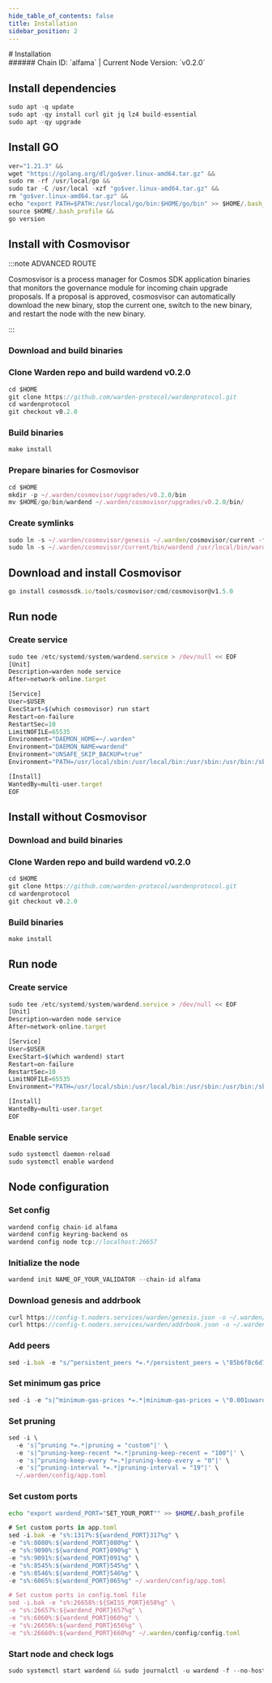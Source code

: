 ```yaml
---
hide_table_of_contents: false
title: Installation
sidebar_position: 2
---
```


<div class="h1-with-icon icon-warden">
# Installation
</div>
###### Chain ID: `alfama` | Current Node Version: `v0.2.0`

## Install dependencies

```js
sudo apt -q update
sudo apt -qy install curl git jq lz4 build-essential
sudo apt -qy upgrade
```

## Install GO
```js
ver="1.21.3" &&
wget "https://golang.org/dl/go$ver.linux-amd64.tar.gz" &&
sudo rm -rf /usr/local/go &&
sudo tar -C /usr/local -xzf "go$ver.linux-amd64.tar.gz" &&
rm "go$ver.linux-amd64.tar.gz" &&
echo "export PATH=$PATH:/usr/local/go/bin:$HOME/go/bin" >> $HOME/.bash_profile &&
source $HOME/.bash_profile &&
go version
```

## Install with Cosmovisor
:::note ADVANCED ROUTE

Cosmosvisor is a process manager for Cosmos SDK application binaries that monitors the governance module for incoming chain upgrade proposals. If a proposal is approved, cosmosvisor can automatically download the new binary, stop the current one, switch to the new binary, and restart the node with the new binary.

:::
### Download and build binaries
### Clone Warden repo and build wardend v0.2.0
```js
cd $HOME
git clone https://github.com/warden-protocol/wardenprotocol.git
cd wardenprotocol
git checkout v0.2.0
```

### Build binaries
```js
make install
```
### Prepare binaries for Cosmovisor
```js
cd $HOME
mkdir -p ~/.warden/cosmovisor/upgrades/v0.2.0/bin
mv $HOME/go/bin/wardend ~/.warden/cosmovisor/upgrades/v0.2.0/bin/
```

### Create symlinks
```js
sudo ln -s ~/.warden/cosmovisor/genesis ~/.warden/cosmovisor/current -f
sudo ln -s ~/.warden/cosmovisor/current/bin/wardend /usr/local/bin/wardend -f
```

## Download and install Cosmovisor
```js
go install cosmossdk.io/tools/cosmovisor/cmd/cosmovisor@v1.5.0
```

## Run node
### Create service
```js
sudo tee /etc/systemd/system/wardend.service > /dev/null << EOF
[Unit]
Description=warden node service
After=network-online.target

[Service]
User=$USER
ExecStart=$(which cosmovisor) run start
Restart=on-failure
RestartSec=10
LimitNOFILE=65535
Environment="DAEMON_HOME=~/.warden"
Environment="DAEMON_NAME=wardend"
Environment="UNSAFE_SKIP_BACKUP=true"
Environment="PATH=/usr/local/sbin:/usr/local/bin:/usr/sbin:/usr/bin:/sbin:/bin:/usr/games:/usr/local/games:/snap/bin:~/.warden/cosmovisor/current/bin"

[Install]
WantedBy=multi-user.target
EOF
```

## Install without Cosmovisor

### Download and build binaries
### Clone Warden repo and build wardend v0.2.0
```js
cd $HOME
git clone https://github.com/warden-protocol/wardenprotocol.git
cd wardenprotocol
git checkout v0.2.0
```

### Build binaries
```js
make install
```

## Run node
### Create service
```js
sudo tee /etc/systemd/system/wardend.service > /dev/null << EOF
[Unit]
Description=warden node service
After=network-online.target

[Service]
User=$USER
ExecStart=$(which wardend) start
Restart=on-failure
RestartSec=10
LimitNOFILE=65535
Environment="PATH=/usr/local/sbin:/usr/local/bin:/usr/sbin:/usr/bin:/sbin:/bin:/usr/games:/usr/local/games:/snap/bin"

[Install]
WantedBy=multi-user.target
EOF
```

### Enable service
```js
sudo systemctl daemon-reload
sudo systemctl enable wardend
```

## Node configuration
### Set config
```js
wardend config chain-id alfama
wardend config keyring-backend os
wardend config node tcp://localhost:26657
```

### Initialize the node
```js
wardend init NAME_OF_YOUR_VALIDATOR --chain-id alfama
```

### Download genesis and addrbook
```js
curl https://config-t.noders.services/warden/genesis.json -o ~/.warden/config/genesis.json
curl https://config-t.noders.services/warden/addrbook.json -o ~/.warden/config/addrbook.json
```
### Add peers
```js
sed -i.bak -e "s/^persistent_peers *=.*/persistent_peers = \"85b6f8c6d7ac2e1e66e50af9825210d23eb1f806@warden-t-rpc.noders.services:23656\"/" ~/.warden/config/config.toml
```

### Set minimum gas price
```js
sed -i -e "s|^minimum-gas-prices *=.*|minimum-gas-prices = \"0.001uward\"|" ~/.warden/config/app.toml
```
### Set pruning
```js
sed -i \
  -e 's|^pruning *=.*|pruning = "custom"|' \
  -e 's|^pruning-keep-recent *=.*|pruning-keep-recent = "100"|' \
  -e 's|^pruning-keep-every *=.*|pruning-keep-every = "0"|' \
  -e 's|^pruning-interval *=.*|pruning-interval = "19"|' \
  ~/.warden/config/app.toml
```

### Set custom ports

```bash
echo "export wardend_PORT="SET_YOUR_PORT"" >> $HOME/.bash_profile
```

```js
# Set custom ports in app.toml
sed -i.bak -e "s%:1317%:${wardend_PORT}317%g" \
-e "s%:8080%:${wardend_PORT}080%g" \
-e "s%:9090%:${wardend_PORT}090%g" \
-e "s%:9091%:${wardend_PORT}091%g" \
-e "s%:8545%:${wardend_PORT}545%g" \
-e "s%:8546%:${wardend_PORT}546%g" \
-e "s%:6065%:${wardend_PORT}065%g" ~/.warden/config/app.toml

# Set custom ports in config.toml file
sed -i.bak -e "s%:26658%:${SWISS_PORT}658%g" \
-e "s%:26657%:${wardend_PORT}657%g" \
-e "s%:6060%:${wardend_PORT}060%g" \
-e "s%:26656%:${wardend_PORT}656%g" \
-e "s%:26660%:${wardend_PORT}660%g" ~/.warden/config/config.toml
```

### Start node and check logs
```js
sudo systemctl start wardend && sudo journalctl -u wardend -f --no-hostname -o cat
```
